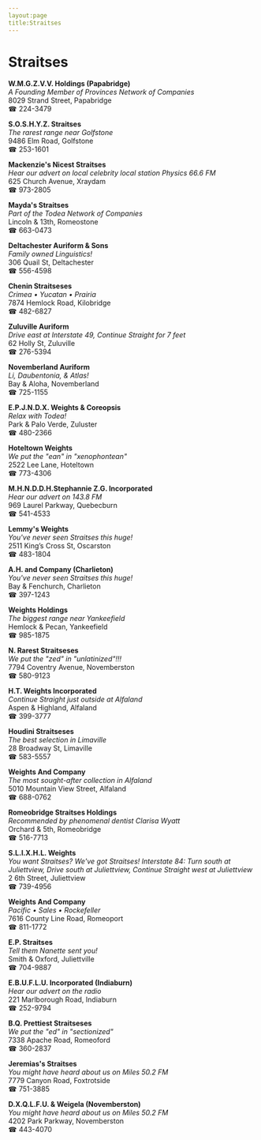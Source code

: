 ```yaml
---
layout:page
title:Straitses
---
```

# Straitses

**W.M.G.Z.V.V. Holdings (Papabridge)**  
_A Founding Member of Provinces Network of Companies_  
8029 Strand Street, Papabridge  
☎ 224-3479



**S.O.S.H.Y.Z. Straitses**  
_The rarest range near Golfstone_  
9486 Elm Road, Golfstone  
☎ 253-1601



**Mackenzie's Nicest Straitses**  
_Hear our advert on local celebrity local station Physics 66.6 FM_  
625 Church Avenue, Xraydam  
☎ 973-2805



**Mayda's Straitses**  
_Part of the Todea Network of Companies_  
Lincoln & 13th, Romeostone  
☎ 663-0473



**Deltachester Auriform & Sons**  
_Family owned Linguistics!_  
306 Quail St, Deltachester  
☎ 556-4598



**Chenin Straitseses**  
_Crimea • Yucatan • Prairia_  
7874 Hemlock Road, Kilobridge  
☎ 482-6827



**Zuluville Auriform**  
_Drive east at Interstate 49, Continue Straight for 7 feet_  
62 Holly St, Zuluville  
☎ 276-5394



**Novemberland Auriform**  
_Li, Daubentonia, & Atlas!_  
Bay & Aloha, Novemberland  
☎ 725-1155



**E.P.J.N.D.X. Weights & Coreopsis**  
_Relax with Todea!_  
Park & Palo Verde, Zuluster  
☎ 480-2366



**Hoteltown Weights**  
_We put the "ean" in "xenophontean"_  
2522 Lee Lane, Hoteltown  
☎ 773-4306



**M.H.N.D.D.H.Stephannie Z.G. Incorporated**  
_Hear our advert on 143.8 FM_  
969 Laurel Parkway, Quebecburn  
☎ 541-4533



**Lemmy's Weights**  
_You've never seen Straitses this huge!_  
2511 King’s Cross St, Oscarston  
☎ 483-1804



**A.H. and Company (Charlieton)**  
_You've never seen Straitses this huge!_  
Bay & Fenchurch, Charlieton  
☎ 397-1243



**Weights Holdings**  
_The biggest range near Yankeefield_  
Hemlock & Pecan, Yankeefield  
☎ 985-1875



**N. Rarest Straitseses**  
_We put the "zed" in "unlatinized"!!!_  
7794 Coventry Avenue, Novemberston  
☎ 580-9123



**H.T. Weights Incorporated**  
_Continue Straight just outside at Alfaland_  
Aspen & Highland, Alfaland  
☎ 399-3777



**Houdini Straitseses**  
_The best selection in Limaville_  
28 Broadway St, Limaville  
☎ 583-5557



**Weights And Company**  
_The most sought-after collection in Alfaland_  
5010 Mountain View Street, Alfaland  
☎ 688-0762



**Romeobridge Straitses Holdings**  
_Recommended by phenomenal dentist Clarisa Wyatt_  
Orchard & 5th, Romeobridge  
☎ 516-7713



**S.L.I.X.H.L. Weights**  
_You want Straitses? We've got Straitses! 
Interstate 84: Turn south at Juliettview, Drive south at Juliettview, Continue Straight west at Juliettview_  
2 6th Street, Juliettview  
☎ 739-4956



**Weights And Company**  
_Pacific • Sales • Rockefeller_  
7616 County Line Road, Romeoport  
☎ 811-1772



**E.P. Straitses**  
_Tell them Nanette sent you!_  
Smith & Oxford, Juliettville  
☎ 704-9887



**E.B.U.F.L.U. Incorporated (Indiaburn)**  
_Hear our advert on the radio_  
221 Marlborough Road, Indiaburn  
☎ 252-9794



**B.Q. Prettiest Straitseses**  
_We put the "ed" in "sectionized"_  
7338 Apache Road, Romeoford  
☎ 360-2837



**Jeremias's Straitses**  
_You might have heard about us on Miles 50.2 FM_  
7779 Canyon Road, Foxtrotside  
☎ 751-3885



**D.X.Q.L.F.U. & Weigela (Novemberston)**  
_You might have heard about us on Miles 50.2 FM_  
4202 Park Parkway, Novemberston  
☎ 443-4070



